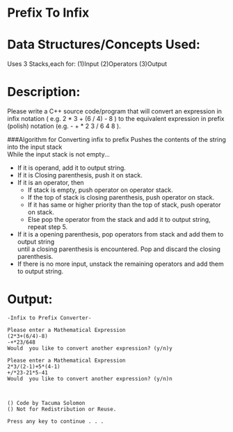 
Prefix To Infix
===============


Data Structures/Concepts Used:
==============================
Uses 3 Stacks,each for:
(1)Input
(2)Operators
(3)Output


Description:
============
Please write a C++ source code/program that will convert an expression in infix notation 
( e.g. 2 * 3 + (6 / 4) - 8 ) to the equivalent expression in prefix (polish) notation 
(e.g. - + * 2 3 / 6 4 8 ).

###Algorithm for Converting infix to prefix
Pushes the contents of the string into the input stack     
While the input stack is not empty...    
+ If it is operand, add it to output string.    
+ If it is Closing parenthesis, push it on stack.        
+ If it is an operator, then                       
	+ If stack is empty, push operator on operator stack.                   
	+ If the top of stack is closing parenthesis, push operator on stack.            
	+ If it has same or higher priority than the top of stack, push operator on stack.            
	+ Else pop the operator from the stack and add it to output string, repeat step 5.            
+ If it is a opening parenthesis, pop operators from stack and add them to output string            
	until a closing parenthesis is encountered. Pop and discard the closing parenthesis.          
+ If there is no more input, unstack the remaining operators and add them to output string.            


Output:
=======
	-Infix to Prefix Converter-

	Please enter a Mathematical Expression
	(2*3+(6/4)-8)
	-+*23/648
	Would  you like to convert another expression? (y/n)y

	Please enter a Mathematical Expression
	2*3/(2-1)+5*(4-1)
	+/*23-21*5-41
	Would  you like to convert another expression? (y/n)n



	() Code by Tacuma Solomon
	() Not for Redistribution or Reuse.

	Press any key to continue . . .

